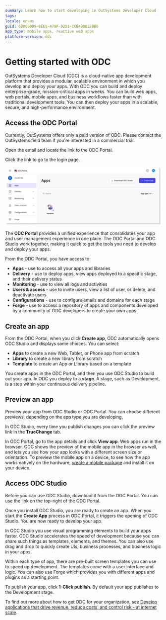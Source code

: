 ```yaml
---
summary: Learn how to start developing in OutSystems Developer Cloud
tags:
locale: en-us
guid: 6B0090D9-8EE9-479F-9251-CCB490D2EBB6
app_type: mobile apps, reactive web apps
platform-version: odc
---
```


# Getting started with ODC

OutSystems Developer Cloud (ODC) is a cloud-native app development platform that provides a modular, scalable environment in which you develop and deploy your apps. With ODC you can build and deploy enterprise-grade, mission-critical apps in weeks. You can build web apps, web portals, mobile apps, and business workflows faster than with traditional development tools. You can then deploy your apps in a scalable, secure, and high-performance environment.

## Access the ODC Portal

<div class="info" markdown="1">

Currently, OutSystems offers only a paid version of ODC. Please contact the OutSystems field team if you're interested in a commercial trial.

</div>

Open the email and locate the link to the ODC Portal.

Click the link to go to the login page.

![ODC Portal](images/vacation-app-pl.png)

The **ODC Portal** provides a unified experience that consolidates your app and user management experience in one place. The ODC Portal and ODC Studio work together, making it quick to get the tools you need to develop and deploy your apps.

From the ODC Portal, you have access to:

* **Apps** - use to access all your apps and libraries
* **Delivery** - use to deploy apps, view apps deployed to a specific stage, and their delivery status
* **Monitoring** - use to view all logs and activities
* **Users & access** - use to invite users, view a list of user, or delete, and deactivate users
* **Configurations** - use to configure emails and domains for each stage
* **Forge** - use to access a repository of apps and components developed by a community of ODC developers to create your own apps.

## Create an app

From the ODC Portal, when you click **Create app**, ODC automatically opens ODC Studio and displays some choices. You can select:

* **Apps** to create a new Web, Tablet, or Phone app from scratch
* **Library** to create a new library from scratch
* **Template** to create an App or Library based on a template

You create apps in the ODC Portal, and then you use ODC Studio to build out your app. In ODC you deploy to a **stage**. A stage, such as Development, is a step within your continuous delivery pipeline.

## Preview an app

Preview your app from ODC Studio or ODC Portal. You can choose different previews, depending on the app type you are developing.

In ODC Studio, every time you publish changes you can click the preview link in the **TrueChange** tab.

In ODC Portal, go to the app details and click **View app**. Web apps run in the browser. ODC shows the preview of the mobile app in the browser as well, and lets you see how your app looks with a different screen size or orientation. To preview the mobile app on a device, to see how the app works natively on the hardware, [create a mobile package](../building-apps/mobile/creating-mobile-package.md) and install it on your device.

## Access ODC Studio

Before you can use ODC Studio, download it from the ODC Portal. You can use the link on the top-right of the ODC Portal.

Once you install ODC Studio, you are ready to create an app. When you start the **Create App** process in ODC Portal, it triggers the opening of ODC Studio. You are now ready to develop your app.

In ODC Studio you use visual programming elements to build your apps faster. ODC Studio accelerates the speed of development because you can share such things as templates, elements, and themes. You can also use drag and drop to quickly create UIs, business processes, and business logic in your apps.

Within each type of app, there are pre-built screen templates you can use to speed up development. The templates come with a user interface and logic. You can also use Forge which provides you with different apps and plugins as a starting point.

To publish your app, click **1-Click publish**. By default your app publishes to the Development stage.

To find out more about how to get ODC for your organization, see [Develop applications that drive revenue, reduce costs, and control risk - at internet scale](https://www.outsystems.com/low-code-platform/developer-cloud/).
